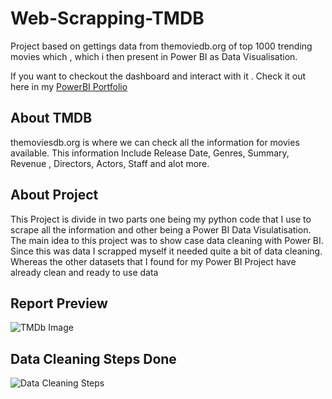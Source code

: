 # Web-Scrapping-TMDB

Project based on gettings data from themoviedb.org of top 1000 trending movies which , which i then present in Power BI as Data Visualisation.

If you want to checkout the dashboard and interact with it . Check it out here in my [PowerBI Portfolio](https://www.novypro.com/project/tmdb-data-visualisation-) 
## About TMDB
themoviesdb.org is where we can check all the information for movies available. This information Include Release Date, Genres, Summary, Revenue , Directors, Actors, Staff and alot more.

## About Project 
This Project is divide in two parts one being my python code that I use to scrape all the information and other being a Power BI Data Visulatisation. The main idea to this project was to show case data cleaning with Power BI. Since this was data I scrapped myself it needed quite a bit of data cleaning. Whereas the other datasets that I found for my Power BI Project have already clean and ready to use data

## Report Preview
![TMDb Image](https://github.com/Umang-00/Web-Scrapping-TMDB/assets/117290368/b537013c-58d8-44f8-a9cc-115cd2374074)

## Data Cleaning Steps Done 
![Data Cleaning Steps](https://github.com/Umang-00/Web-Scrapping-TMDB/assets/117290368/889fd319-1767-4c10-b994-89fb87afc895)
